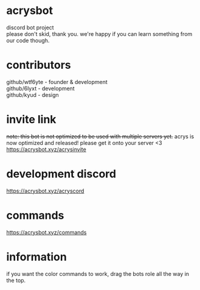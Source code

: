 # acrysbot
discord bot project  
please don't skid, thank you. we're happy if you can learn something from our code though.

# contributors

github/wtf6yte - founder & development  
github/6lyxt - development  
github/kyud - design

# invite link

~~note: this bot is not optimized to be used with multiple servers yet.~~
acrys is now optimized and released! please get it onto your server <3
https://acrysbot.xyz/acrysinvite

# development discord

https://acrysbot.xyz/acryscord

# commands

https://acrysbot.xyz/commands  

# information

if you want the color commands to work, drag the bots role all the way in the top.
